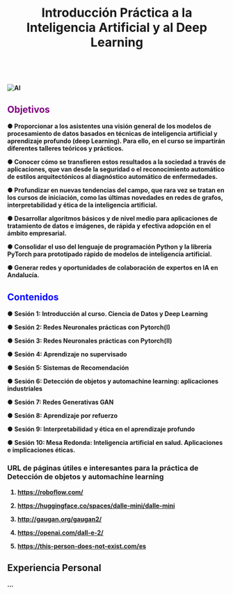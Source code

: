 <center><h1><b> Introducción Práctica a la Inteligencia Artificial y al Deep Learning <b><h1></center>

![AI](https://i.pinimg.com/originals/0b/09/c6/0b09c6085a316ef479dcb744b2f396cc.jpg)



## <span style="color:purple">**Objetivos**</span>

● Proporcionar a los asistentes una visión general de los modelos de procesamiento de datos basados en técnicas de inteligencia artificial y aprendizaje profundo (deep Learning). Para ello, en el curso se impartirán diferentes talleres teóricos y prácticos.

● Conocer cómo se transfieren estos resultados a la sociedad a través de aplicaciones, que van desde la seguridad o el reconocimiento automático de estilos arquitectónicos al diagnóstico automático de enfermedades.

● Profundizar en nuevas tendencias del campo, que rara vez se tratan en los cursos de iniciación, como las últimas novedades en redes de grafos, interpretabilidad y ética de la inteligencia artificial.

● Desarrollar algoritmos básicos y de nivel medio para aplicaciones de tratamiento de datos e imágenes, de rápida y efectiva adopción en el ámbito empresarial.

● Consolidar el uso del lenguaje de programación Python y la librería PyTorch para prototipado rápido de modelos de inteligencia artificial.

● Generar redes y oportunidades de colaboración de expertos en IA en Andalucía.

##  <span style="color:blue">**Contenidos**</span>

● **Sesión 1**: Introducción al curso. Ciencia de Datos y Deep Learning

● **Sesión 2**: Redes Neuronales prácticas con Pytorch(I)

● **Sesión 3**: Redes Neuronales prácticas con Pytorch(II)

● **Sesión 4**: Aprendizaje no supervisado

● **Sesión 5**: Sistemas de Recomendación

● **Sesión 6**: Detección de objetos y automachine learning: aplicaciones industriales

● **Sesión 7**: Redes Generativas GAN

● **Sesión 8**: Aprendizaje por refuerzo

● **Sesión 9**: Interpretabilidad y ética en el aprendizaje profundo

● **Sesión 10**: Mesa Redonda: Inteligencia artificial en salud. Aplicaciones e implicaciones éticas.

### URL de páginas útiles e interesantes para la práctica de Detección de objetos y automachine learning
1. https://roboflow.com/

2. https://huggingface.co/spaces/dalle-mini/dalle-mini

3. http://gaugan.org/gaugan2/

4. https://openai.com/dall-e-2/

5. https://this-person-does-not-exist.com/es

## **Experiencia Personal**
...




